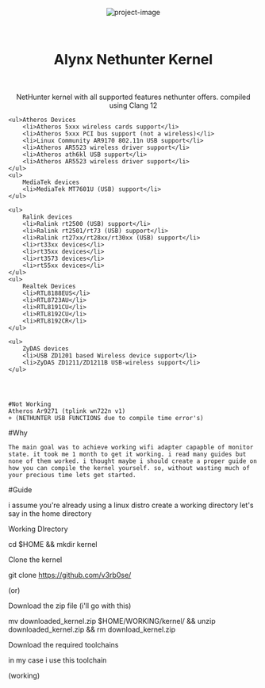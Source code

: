 


<p align="center"><img src="https://raw.githubusercontent.com/v1s1t0r1sh3r3/airgeddon/master/imgs/wiki/kalinethunter_logo.png" alt="project-image"></p>
<br>
<h1 id="title" align="center">Alynx Nethunter Kernel</h1>
<br>
<p id="description" align="center">NetHunter kernel with all supported features nethunter offers. compiled using Clang 12</p>

	<ul>Atheros Devices 	
		<li>Atheros 5xxx wireless cards support</li>
		<li>Atheros 5xxx PCI bus support (not a wireless)</li>
		<li>Linux Community AR9170 802.11n USB support</li>
		<li>Atheros AR5523 wireless driver support</li>
		<li>Atheros ath6kl USB support</li>
		<li>Atheros AR5523 wireless driver support</li>
	</ul>
	<ul>
		MediaTek devices
		<li>MediaTek MT7601U (USB) support</li>
	</ul>

	<ul>
		Ralink devices
		<li>Ralink rt2500 (USB) support</li>
		<li>Ralink rt2501/rt73 (USB) support</li>
		<li>Ralink rt27xx/rt28xx/rt30xx (USB) support</li>
		<li>rt33xx devices</li>
		<li>rt35xx devices</li>
		<li>rt3573 devices</li>
		<li>rt55xx devices</li>
	</ul>
	<ul>
		Realtek Devices
		<li>RTL8188EUS</li>
		<li>RTL8723AU</li>
		<li>RTL8191CU</li>
		<li>RTL8192CU</li>
		<li>RTL8192CR</li>
	</ul>

	<ul>
		ZyDAS devices
		<li>USB ZD1201 based Wireless device support</li>
		<li>ZyDAS ZD1211/ZD1211B USB-wireless support</li>
	</ul>

	

	
	#Not Working
	Atheros Ar9271 (tplink wn722n v1) 	
	+ (NETHUNTER USB FUNCTIONS due to compile time error's)



#Why
	
 	The main goal was to achieve working wifi adapter capapble of monitor state. it took me 1 month to get it working. i read many guides but none of them worked. i thought maybe i should create a proper guide on how you can compile the kernel yourself. so, without wasting much of your precious time lets get started.

#Guide 

i assume you're already using a linux distro 
create a working directory let's say in the home directory 

Working DIrectory 

cd $HOME && mkdir kernel 

Clone the kernel

git clone https://github.com/v3rb0se/

(or)

Download the zip file (i'll go with this)

mv downloaded_kernel.zip $HOME/WORKING/kernel/ && unzip downloaded_kernel.zip && rm download_kernel.zip


Download the required toolchains 

in my case i use this toolchain


(working) 



